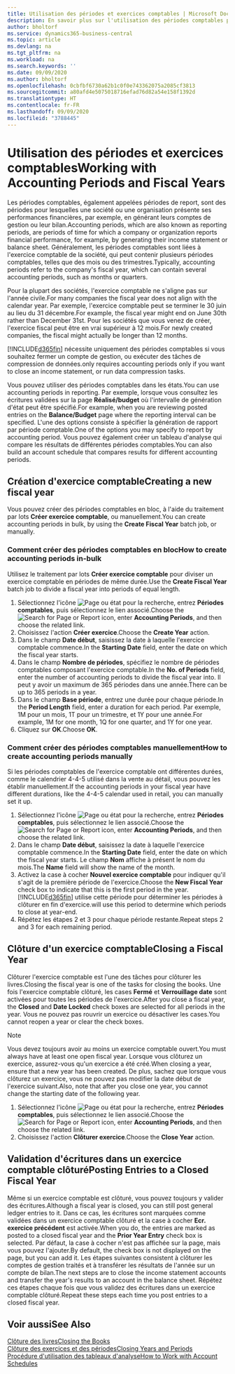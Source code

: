 ```yaml
---
title: Utilisation des périodes et exercices comptables | Microsoft Docs
description: En savoir plus sur l'utilisation des périodes comptables pour définir le moment où votre société fait état de ses performances financières.
author: bholtorf
ms.service: dynamics365-business-central
ms.topic: article
ms.devlang: na
ms.tgt_pltfrm: na
ms.workload: na
ms.search.keywords: ''
ms.date: 09/09/2020
ms.author: bholtorf
ms.openlocfilehash: 0cbfbf6730a62b1c0f0e743362075a2085cf3813
ms.sourcegitcommit: a80afd4e5075018716efad76d82a54e158f1392d
ms.translationtype: HT
ms.contentlocale: fr-FR
ms.lasthandoff: 09/09/2020
ms.locfileid: "3788445"
---
```

# <a name="working-with-accounting-periods-and-fiscal-years"></a><span data-ttu-id="e6c9f-103">Utilisation des périodes et exercices comptables</span><span class="sxs-lookup"><span data-stu-id="e6c9f-103">Working with Accounting Periods and Fiscal Years</span></span>

<span data-ttu-id="e6c9f-104">Les périodes comptables, également appelées périodes de report, sont des périodes pour lesquelles une société ou une organisation présente ses performances financières, par exemple, en générant leurs comptes de gestion ou leur bilan.</span><span class="sxs-lookup"><span data-stu-id="e6c9f-104">Accounting periods, which are also known as reporting periods, are periods of time for which a company or organization reports financial performance, for example, by generating their income statement or balance sheet.</span></span> <span data-ttu-id="e6c9f-105">Généralement, les périodes comptables sont liées à l'exercice comptable de la société, qui peut contenir plusieurs périodes comptables, telles que des mois ou des trimestres.</span><span class="sxs-lookup"><span data-stu-id="e6c9f-105">Typically, accounting periods refer to the company's fiscal year, which can contain several accounting periods, such as months or quarters.</span></span>

<span data-ttu-id="e6c9f-106">Pour la plupart des sociétés, l'exercice comptable ne s'aligne pas sur l'année civile.</span><span class="sxs-lookup"><span data-stu-id="e6c9f-106">For many companies the fiscal year does not align with the calendar year.</span></span> <span data-ttu-id="e6c9f-107">Par exemple, l'exercice comptable peut se terminer le 30 juin au lieu du 31 décembre.</span><span class="sxs-lookup"><span data-stu-id="e6c9f-107">For example, the fiscal year might end on June 30th rather than December 31st.</span></span> <span data-ttu-id="e6c9f-108">Pour les sociétés que vous venez de créer, l'exercice fiscal peut être en vrai supérieur à 12 mois.</span><span class="sxs-lookup"><span data-stu-id="e6c9f-108">For newly created companies, the fiscal might actually be longer than 12 months.</span></span>  

[!INCLUDE[d365fin](includes/d365fin_md.md)] <span data-ttu-id="e6c9f-109">nécessite uniquement des périodes comptables si vous souhaitez fermer un compte de gestion, ou exécuter des tâches de compression de données.</span><span class="sxs-lookup"><span data-stu-id="e6c9f-109">only requires accounting periods only if you want to close an income statement, or run data compression tasks.</span></span> 

<span data-ttu-id="e6c9f-110">Vous pouvez utiliser des périodes comptables dans les états.</span><span class="sxs-lookup"><span data-stu-id="e6c9f-110">You can use accounting periods in reporting.</span></span> <span data-ttu-id="e6c9f-111">Par exemple, lorsque vous consultez les écritures validées sur la page **Réalisé/budget** où l'intervalle de génération d'état peut être spécifié.</span><span class="sxs-lookup"><span data-stu-id="e6c9f-111">For example, when you are reviewing posted entries on the **Balance/Budget** page where the reporting interval can be specified.</span></span> <span data-ttu-id="e6c9f-112">L'une des options consiste à spécifier la génération de rapport par période comptable.</span><span class="sxs-lookup"><span data-stu-id="e6c9f-112">One of the options you may specify to report by accounting period.</span></span> <span data-ttu-id="e6c9f-113">Vous pouvez également créer un tableau d'analyse qui compare les résultats de différentes périodes comptables.</span><span class="sxs-lookup"><span data-stu-id="e6c9f-113">You can also build an account schedule that compares results for different accounting periods.</span></span>

## <a name="creating-a-new-fiscal-year"></a><span data-ttu-id="e6c9f-114">Création d'exercice comptable</span><span class="sxs-lookup"><span data-stu-id="e6c9f-114">Creating a new fiscal year</span></span>

<span data-ttu-id="e6c9f-115">Vous pouvez créer des périodes comptables en bloc, à l'aide du traitement par lots **Créer exercice comptable**, ou manuellement.</span><span class="sxs-lookup"><span data-stu-id="e6c9f-115">You can create accounting periods in bulk, by using the **Create Fiscal Year** batch job, or manually.</span></span>

### <a name="how-to-create-accounting-periods-in-bulk"></a><span data-ttu-id="e6c9f-116">Comment créer des périodes comptables en bloc</span><span class="sxs-lookup"><span data-stu-id="e6c9f-116">How to create accounting periods in-bulk</span></span>

<span data-ttu-id="e6c9f-117">Utilisez le traitement par lots **Créer exercice comptable** pour diviser un exercice comptable en périodes de même durée.</span><span class="sxs-lookup"><span data-stu-id="e6c9f-117">Use the **Create Fiscal Year** batch job to divide a fiscal year into periods of equal length.</span></span>  

1. <span data-ttu-id="e6c9f-118">Sélectionnez l'icône ![Page ou état pour la recherche](media/ui-search/search_small.png "Icône Page ou état pour la recherche"), entrez **Périodes comptables**, puis sélectionnez le lien associé.</span><span class="sxs-lookup"><span data-stu-id="e6c9f-118">Choose the ![Search for Page or Report](media/ui-search/search_small.png "Search for Page or Report icon") icon, enter **Accounting Periods**, and then choose the related link.</span></span>  
2. <span data-ttu-id="e6c9f-119">Choisissez l'action **Créer exercice**.</span><span class="sxs-lookup"><span data-stu-id="e6c9f-119">Choose the **Create Year** action.</span></span>  <!--What about the Scheduling option? Should we mention that? There's also the Report Output Type field...-->
3. <span data-ttu-id="e6c9f-120">Dans le champ **Date début**, saisissez la date à laquelle l'exercice comptable commence.</span><span class="sxs-lookup"><span data-stu-id="e6c9f-120">In the **Starting Date** field, enter the date on which the fiscal year starts.</span></span>  
4. <span data-ttu-id="e6c9f-121">Dans le champ **Nombre de périodes**, spécifiez le nombre de périodes comptables composant l'exercice comptable.</span><span class="sxs-lookup"><span data-stu-id="e6c9f-121">In the **No. of Periods** field, enter the number of accounting periods to divide the fiscal year into.</span></span> <span data-ttu-id="e6c9f-122">Il peut y avoir un maximum de 365 périodes dans une année.</span><span class="sxs-lookup"><span data-stu-id="e6c9f-122">There can be up to 365 periods in a year.</span></span>  
5. <span data-ttu-id="e6c9f-123">Dans le champ **Base période**, entrez une durée pour chaque période.</span><span class="sxs-lookup"><span data-stu-id="e6c9f-123">In the **Period Length** field, enter a duration for each period.</span></span> <span data-ttu-id="e6c9f-124">Par exemple, 1M pour un mois, 1T pour un trimestre, et 1Y pour une année.</span><span class="sxs-lookup"><span data-stu-id="e6c9f-124">For example, 1M for one month, 1Q for one quarter, and 1Y for one year.</span></span>  
6. <span data-ttu-id="e6c9f-125">Cliquez sur **OK**.</span><span class="sxs-lookup"><span data-stu-id="e6c9f-125">Choose **OK**.</span></span>  

### <a name="how-to-create-accounting-periods-manually"></a><span data-ttu-id="e6c9f-126">Comment créer des périodes comptables manuellement</span><span class="sxs-lookup"><span data-stu-id="e6c9f-126">How to create accounting periods manually</span></span>

<span data-ttu-id="e6c9f-127">Si les périodes comptables de l'exercice comptable ont différentes durées, comme le calendrier 4-4-5 utilisé dans la vente au détail, vous pouvez les établir manuellement.</span><span class="sxs-lookup"><span data-stu-id="e6c9f-127">If the accounting periods in your fiscal year have different durations, like the 4-4-5 calendar used in retail, you can manually set it up.</span></span>  
  
1. <span data-ttu-id="e6c9f-128">Sélectionnez l'icône ![Page ou état pour la recherche](media/ui-search/search_small.png "Icône Page ou état pour la recherche"), entrez **Périodes comptables**, puis sélectionnez le lien associé.</span><span class="sxs-lookup"><span data-stu-id="e6c9f-128">Choose the ![Search for Page or Report](media/ui-search/search_small.png "Search for Page or Report icon") icon, enter **Accounting Periods**, and then choose the related link.</span></span>  
2. <span data-ttu-id="e6c9f-129">Dans le champ **Date début**, saisissez la date à laquelle l'exercice comptable commence.</span><span class="sxs-lookup"><span data-stu-id="e6c9f-129">In the **Starting Date** field, enter the date on which the fiscal year starts.</span></span> <span data-ttu-id="e6c9f-130">Le champ **Nom** affiche à présent le nom du mois.</span><span class="sxs-lookup"><span data-stu-id="e6c9f-130">The **Name** field will show the name of the month.</span></span>  
3. <span data-ttu-id="e6c9f-131">Activez la case à cocher **Nouvel exercice comptable** pour indiquer qu'il s'agit de la première période de l'exercice.</span><span class="sxs-lookup"><span data-stu-id="e6c9f-131">Choose the **New Fiscal Year** check box to indicate that this is the first period in the year.</span></span> [!INCLUDE[d365fin](includes/d365fin_md.md)] <span data-ttu-id="e6c9f-132">utilise cette période pour déterminer les périodes à clôturer en fin d'exercice.</span><span class="sxs-lookup"><span data-stu-id="e6c9f-132">will use this period to determine which periods to close at year-end.</span></span>
4. <span data-ttu-id="e6c9f-133">Répétez les étapes 2 et 3 pour chaque période restante.</span><span class="sxs-lookup"><span data-stu-id="e6c9f-133">Repeat steps 2 and 3 for each remaining period.</span></span>  

## <a name="closing-a-fiscal-year"></a><span data-ttu-id="e6c9f-134">Clôture d'un exercice comptable</span><span class="sxs-lookup"><span data-stu-id="e6c9f-134">Closing a Fiscal Year</span></span>

<span data-ttu-id="e6c9f-135">Clôturer l'exercice comptable est l'une des tâches pour clôturer les livres.</span><span class="sxs-lookup"><span data-stu-id="e6c9f-135">Closing the fiscal year is one of the tasks for closing the books.</span></span> <span data-ttu-id="e6c9f-136">Une fois l'exercice comptable clôturé, les cases **Fermé** et **Verrouillage date** sont activées pour toutes les périodes de l'exercice.</span><span class="sxs-lookup"><span data-stu-id="e6c9f-136">After you close a fiscal year, the **Closed** and **Date Locked** check boxes are selected for all periods in the year.</span></span> <span data-ttu-id="e6c9f-137">Vous ne pouvez pas rouvrir un exercice ou désactiver les cases.</span><span class="sxs-lookup"><span data-stu-id="e6c9f-137">You cannot reopen a year or clear the check boxes.</span></span>

> [!NOTE]  
> <span data-ttu-id="e6c9f-138">Vous devez toujours avoir au moins un exercice comptable ouvert.</span><span class="sxs-lookup"><span data-stu-id="e6c9f-138">You must always have at least one open fiscal year.</span></span> <span data-ttu-id="e6c9f-139">Lorsque vous clôturez un exercice, assurez-vous qu'un exercice a été créé.</span><span class="sxs-lookup"><span data-stu-id="e6c9f-139">When closing a year, ensure that a new year has been created.</span></span> <span data-ttu-id="e6c9f-140">De plus, sachez que lorsque vous clôturez un exercice, vous ne pouvez pas modifier la date début de l'exercice suivant.</span><span class="sxs-lookup"><span data-stu-id="e6c9f-140">Also, note that after you close one year, you cannot change the starting date of the following year.</span></span>

1. <span data-ttu-id="e6c9f-141">Sélectionnez l'icône ![Page ou état pour la recherche](media/ui-search/search_small.png "Icône Page ou état pour la recherche"), entrez **Périodes comptables**, puis sélectionnez le lien associé.</span><span class="sxs-lookup"><span data-stu-id="e6c9f-141">Choose the ![Search for Page or Report](media/ui-search/search_small.png "Search for Page or Report icon") icon, enter **Accounting Periods**, and then choose the related link.</span></span>  
2. <span data-ttu-id="e6c9f-142">Choisissez l'action **Clôturer exercice**.</span><span class="sxs-lookup"><span data-stu-id="e6c9f-142">Choose the **Close Year** action.</span></span>  

## <a name="posting-entries-to-a-closed-fiscal-year"></a><span data-ttu-id="e6c9f-143">Validation d'écritures dans un exercice comptable clôturé</span><span class="sxs-lookup"><span data-stu-id="e6c9f-143">Posting Entries to a Closed Fiscal Year</span></span>

<span data-ttu-id="e6c9f-144">Même si un exercice comptable est clôturé, vous pouvez toujours y valider des écritures.</span><span class="sxs-lookup"><span data-stu-id="e6c9f-144">Although a fiscal year is closed, you can still post general ledger entries to it.</span></span> <span data-ttu-id="e6c9f-145">Dans ce cas, les écritures sont marquées comme validées dans un exercice comptable clôturé et la case à cocher **Ecr. exercice précédent** est activée.</span><span class="sxs-lookup"><span data-stu-id="e6c9f-145">When you do, the entries are marked as posted to a closed fiscal year and the **Prior Year Entry** check box is selected.</span></span> <span data-ttu-id="e6c9f-146">Par défaut, la case à cocher n'est pas affichée sur la page, mais vous pouvez l'ajouter.</span><span class="sxs-lookup"><span data-stu-id="e6c9f-146">By default, the check box is not displayed on the page, but you can add it.</span></span> <span data-ttu-id="e6c9f-147">Les étapes suivantes consistent à clôturer les comptes de gestion traités et à transférer les résultats de l'année sur un compte de bilan.</span><span class="sxs-lookup"><span data-stu-id="e6c9f-147">The next steps are to close the income statement accounts and transfer the year's results to an account in the balance sheet.</span></span> <span data-ttu-id="e6c9f-148">Répétez ces étapes chaque fois que vous validez des écritures dans un exercice comptable clôturé.</span><span class="sxs-lookup"><span data-stu-id="e6c9f-148">Repeat these steps each time you post entries to a closed fiscal year.</span></span>

## <a name="see-also"></a><span data-ttu-id="e6c9f-149">Voir aussi</span><span class="sxs-lookup"><span data-stu-id="e6c9f-149">See Also</span></span>

[<span data-ttu-id="e6c9f-150">Clôture des livres</span><span class="sxs-lookup"><span data-stu-id="e6c9f-150">Closing the Books</span></span>](year-close-books.md)  
[<span data-ttu-id="e6c9f-151">Clôture des exercices et des périodes</span><span class="sxs-lookup"><span data-stu-id="e6c9f-151">Closing Years and Periods</span></span>](year-close-years-periods.md)  
[<span data-ttu-id="e6c9f-152">Procédure d'utilisation des tableaux d'analyse</span><span class="sxs-lookup"><span data-stu-id="e6c9f-152">How to Work with Account Schedules</span></span>](bi-how-work-account-schedule.md)  
